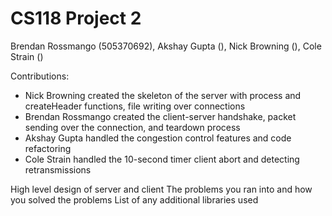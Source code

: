 # CS118 Project 2

Brendan Rossmango (505370692), Akshay Gupta (), Nick Browning (), Cole Strain ()

Contributions:
- Nick Browning created the skeleton of the server with process and createHeader functions, file writing over connections
- Brendan Rossmango created the client-server handshake, packet sending over the connection, and teardown process
- Akshay Gupta handled the congestion control features and code refactoring
- Cole Strain handled the 10-second timer client abort and detecting retransmissions 

High level design of server and client
The problems you ran into and how you solved the problems
List of any additional libraries used
